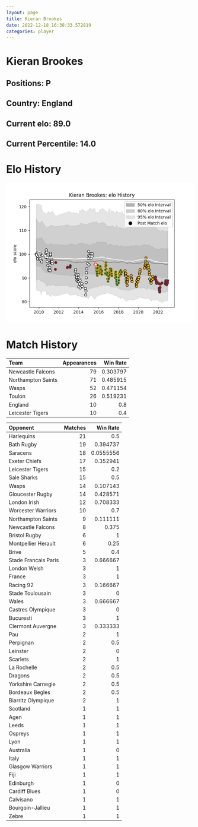 ```yaml
---  
layout: page  
title: Kieran Brookes  
date: 2022-12-18 16:38:33.572819  
categories: player  
---
```

# Kieran Brookes

## Positions: P

## Country: England

## Current elo: 89.0

## Current Percentile: 14.0

# Elo History


![elo history](history_KieranBrookes.png)
# Match History


| Team               |   Appearances |   Win Rate |
|:-------------------|--------------:|-----------:|
| Newcastle Falcons  |            79 |   0.303797 |
| Northampton Saints |            71 |   0.485915 |
| Wasps              |            52 |   0.471154 |
| Toulon             |            26 |   0.519231 |
| England            |            10 |   0.8      |
| Leicester Tigers   |            10 |   0.4      |

| Opponent             |   Matches |   Win Rate |
|:---------------------|----------:|-----------:|
| Harlequins           |        21 |  0.5       |
| Bath Rugby           |        19 |  0.394737  |
| Saracens             |        18 |  0.0555556 |
| Exeter Chiefs        |        17 |  0.352941  |
| Leicester Tigers     |        15 |  0.2       |
| Sale Sharks          |        15 |  0.5       |
| Wasps                |        14 |  0.107143  |
| Gloucester Rugby     |        14 |  0.428571  |
| London Irish         |        12 |  0.708333  |
| Worcester Warriors   |        10 |  0.7       |
| Northampton Saints   |         9 |  0.111111  |
| Newcastle Falcons    |         8 |  0.375     |
| Bristol Rugby        |         6 |  1         |
| Montpellier Herault  |         6 |  0.25      |
| Brive                |         5 |  0.4       |
| Stade Francais Paris |         3 |  0.666667  |
| London Welsh         |         3 |  1         |
| France               |         3 |  1         |
| Racing 92            |         3 |  0.166667  |
| Stade Toulousain     |         3 |  0         |
| Wales                |         3 |  0.666667  |
| Castres Olympique    |         3 |  0         |
| Bucuresti            |         3 |  1         |
| Clermont Auvergne    |         3 |  0.333333  |
| Pau                  |         2 |  1         |
| Perpignan            |         2 |  0.5       |
| Leinster             |         2 |  0         |
| Scarlets             |         2 |  1         |
| La Rochelle          |         2 |  0.5       |
| Dragons              |         2 |  0.5       |
| Yorkshire Carnegie   |         2 |  0.5       |
| Bordeaux Begles      |         2 |  0.5       |
| Biarritz Olympique   |         2 |  1         |
| Scotland             |         1 |  1         |
| Agen                 |         1 |  1         |
| Leeds                |         1 |  1         |
| Ospreys              |         1 |  1         |
| Lyon                 |         1 |  1         |
| Australia            |         1 |  0         |
| Italy                |         1 |  1         |
| Glasgow Warriors     |         1 |  1         |
| Fiji                 |         1 |  1         |
| Edinburgh            |         1 |  0         |
| Cardiff Blues        |         1 |  0         |
| Calvisano            |         1 |  1         |
| Bourgoin-Jallieu     |         1 |  1         |
| Zebre                |         1 |  1         |